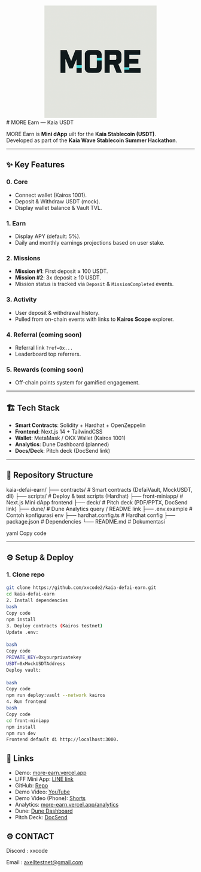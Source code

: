 <div align="center"><img src="front-miniapp/public/brand/more1.png" alt="Vault UI Preview" width="300"/></div>
# MORE Earn — Kaia USDT

MORE Earn is **Mini dApp** uilt for the **Kaia Stablecoin (USDT)**.  
Developed as part of the **Kaia Wave Stablecoin Summer Hackathon**.

---

## ✨ Key Features

### 0. Core
- Connect wallet (Kairos 1001).
- Deposit & Withdraw USDT (mock).
- Display wallet balance & Vault TVL.


### 1. Earn
- Display APY (default: 5%).
- Daily and monthly earnings projections based on user stake.

### 2. Missions
- **Mission #1**: First deposit ≥ 100 USDT.
- **Mission #2**: 3x deposit ≥ 10 USDT.
- Mission status is tracked via `Deposit` & `MissionCompleted` events.

### 3. Activity
- User deposit & withdrawal history.
- Pulled from on-chain events with links to **Kairos Scope** explorer.

### 4. Referral (coming soon)
- Referral link `?ref=0x...`
- Leaderboard top referrers.

### 5. Rewards (coming soon)
- Off-chain points system for gamified engagement.

---

## 🏗️ Tech Stack

- **Smart Contracts**: Solidity + Hardhat + OpenZeppelin
- **Frontend**: Next.js 14 + TailwindCSS
- **Wallet**: MetaMask / OKX Wallet (Kairos 1001)
- **Analytics**: Dune Dashboard (planned)
- **Docs/Deck**: Pitch deck (DocSend link)

---

## 📂 Repository Structure

kaia-defai-earn/
├── contracts/ # Smart contracts (DefaiVault, MockUSDT, dll)
├── scripts/ # Deploy & test scripts (Hardhat)
├── front-miniapp/ # Next.js Mini dApp frontend
├── deck/ # Pitch deck (PDF/PPTX, DocSend link)
├── dune/ # Dune Analytics query / README link
├── .env.example # Contoh konfigurasi env
├── hardhat.config.ts # Hardhat config
├── package.json # Dependencies
└── README.md # Dokumentasi

yaml
Copy code

---

## ⚙️ Setup & Deploy

### 1. Clone repo
```bash
git clone https://github.com/xxcode2/kaia-defai-earn.git
cd kaia-defai-earn
2. Install dependencies
bash
Copy code
npm install
3. Deploy contracts (Kairos testnet)
Update .env:

bash
Copy code
PRIVATE_KEY=0xyourprivatekey
USDT=0xMockUSDTAddress
Deploy vault:

bash
Copy code
npm run deploy:vault --network kairos
4. Run frontend
bash
Copy code
cd front-miniapp
npm install
npm run dev
Frontend default di http://localhost:3000.
```

## 🔗 Links
- Demo: [more-earn.vercel.app](https://more-earn.vercel.app)
- LIFF Mini App: [LINE link](https://liff.line.me/2008111133-qlje8nKG)
- GitHub: [Repo](https://github.com/xxcode2/kaia-defai-earn)
- Demo Video: [YouTube](https://www.youtube.com/watch?v=T6wtPfLiCWI)
- Demo Video (Phone): [Shorts](https://www.youtube.com/shorts/6Dhm7Xpon8g)
- Analytics: [more-earn.vercel.app/analytics](https://more-earn.vercel.app/analytics)
- Dune: [Dune Dashboard](https://dune.com/axell/more-earn)
- Pitch Deck: [DocSend](https://docsend.com/view/mgpi8g8hkw8ygbgz)


## ⚙️ CONTACT  
Discord : xxcode

Email : axelltestnet@gmail.com
